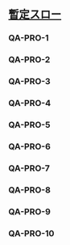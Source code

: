## [暫定スロー](80903)

### QA-PRO-1

### QA-PRO-2

### QA-PRO-3

### QA-PRO-4

### QA-PRO-5

### QA-PRO-6

### QA-PRO-7

### QA-PRO-8

### QA-PRO-9

### QA-PRO-10
